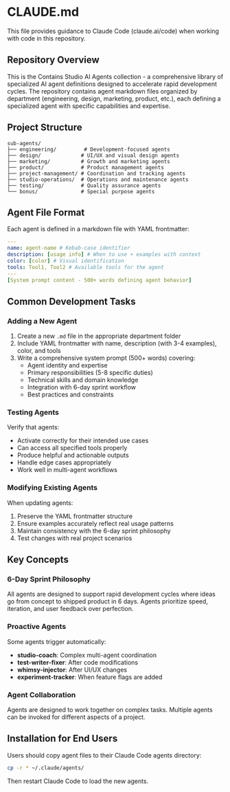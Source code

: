 # CLAUDE.md

This file provides guidance to Claude Code (claude.ai/code) when working with code in this repository.

## Repository Overview

This is the Contains Studio AI Agents collection - a comprehensive library of specialized AI agent definitions designed to accelerate rapid development cycles. The repository contains agent markdown files organized by department (engineering, design, marketing, product, etc.), each defining a specialized agent with specific capabilities and expertise.

## Project Structure

```
sub-agents/
├── engineering/         # Development-focused agents
├── design/             # UI/UX and visual design agents
├── marketing/          # Growth and marketing agents
├── product/            # Product management agents
├── project-management/ # Coordination and tracking agents
├── studio-operations/  # Operations and maintenance agents
├── testing/            # Quality assurance agents
└── bonus/              # Special purpose agents
```

## Agent File Format

Each agent is defined in a markdown file with YAML frontmatter:

```yaml
---
name: agent-name # Kebab-case identifier
description: [usage info] # When to use + examples with context
color: [color] # Visual identification
tools: Tool1, Tool2 # Available tools for the agent
---
[System prompt content - 500+ words defining agent behavior]
```

## Common Development Tasks

### Adding a New Agent

1. Create a new `.md` file in the appropriate department folder
2. Include YAML frontmatter with name, description (with 3-4 examples), color, and tools
3. Write a comprehensive system prompt (500+ words) covering:
   - Agent identity and expertise
   - Primary responsibilities (5-8 specific duties)
   - Technical skills and domain knowledge
   - Integration with 6-day sprint workflow
   - Best practices and constraints

### Testing Agents

Verify that agents:

- Activate correctly for their intended use cases
- Can access all specified tools properly
- Produce helpful and actionable outputs
- Handle edge cases appropriately
- Work well in multi-agent workflows

### Modifying Existing Agents

When updating agents:

1. Preserve the YAML frontmatter structure
2. Ensure examples accurately reflect real usage patterns
3. Maintain consistency with the 6-day sprint philosophy
4. Test changes with real project scenarios

## Key Concepts

### 6-Day Sprint Philosophy

All agents are designed to support rapid development cycles where ideas go from concept to shipped product in 6 days. Agents prioritize speed, iteration, and user feedback over perfection.

### Proactive Agents

Some agents trigger automatically:

- **studio-coach**: Complex multi-agent coordination
- **test-writer-fixer**: After code modifications
- **whimsy-injector**: After UI/UX changes
- **experiment-tracker**: When feature flags are added

### Agent Collaboration

Agents are designed to work together on complex tasks. Multiple agents can be invoked for different aspects of a project.

## Installation for End Users

Users should copy agent files to their Claude Code agents directory:

```bash
cp -r * ~/.claude/agents/
```

Then restart Claude Code to load the new agents.
